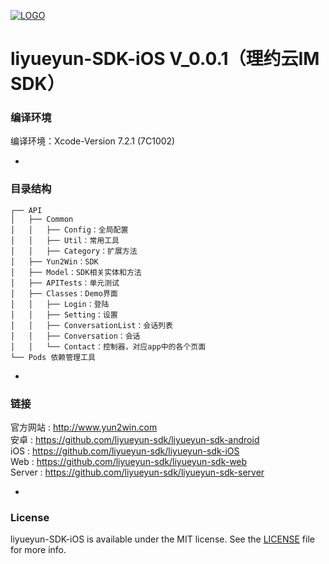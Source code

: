 [![LOGO](http://8225117.s21i-8.faiusr.com/4/ABUIABAEGAAg94-atgUou_TH-gIwoAE4Mg.png)](http://www.yun2win.com)
# liyueyun-SDK-iOS V_0.0.1（理约云IM SDK）

### 编译环境
编译环境：Xcode-Version 7.2.1 (7C1002)

-
### 目录结构

```
┌── API
│   ├── Common
│   │   ├── Config：全局配置
│   │   ├── Util：常用工具
│   │   ├── Category：扩展方法
│   ├── Yun2Win：SDK
│   ├── Model：SDK相关实体和方法
│   ├── APITests：单元测试
│   ├── Classes：Demo界面
│   │   ├── Login：登陆
│   │   ├── Setting：设置
│   │   ├── ConversationList：会话列表
│   │   ├── Conversation：会话
│   │   └── Contact：控制器，对应app中的各个页面
└── Pods 依赖管理工具
```



-
### 链接
官方网站 : http://www.yun2win.com<br>
安卓 : https://github.com/liyueyun-sdk/liyueyun-sdk-android<br>
iOS : https://github.com/liyueyun-sdk/liyueyun-sdk-iOS<br>
Web : https://github.com/liyueyun-sdk/liyueyun-sdk-web<br>
Server : https://github.com/liyueyun-sdk/liyueyun-sdk-server<br>

-
### License
liyueyun-SDK-iOS is available under the MIT license. See the [LICENSE](https://github.com/liyueyun-sdk/liyueyun-sdk-ios/blob/master/LICENSE) file for more info.
